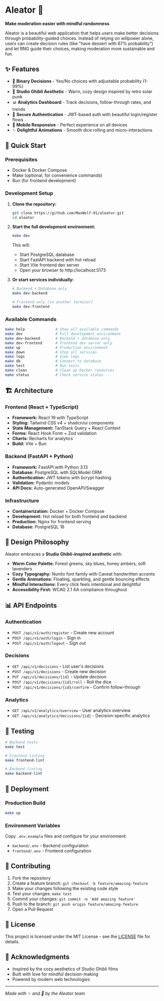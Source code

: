 # Aleator 🎲

**Make moderation easier with mindful randomness**

Aleator is a beautiful web application that helps users make better decisions through probability-guided choices. Instead of relying on willpower alone, users can create decision rules (like "have dessert with 67% probability") and let RNG guide their choices, making moderation more sustainable and fun.

## ✨ Features

- 🎯 **Binary Decisions** - Yes/No choices with adjustable probability (1-99%)
- 🎨 **Studio Ghibli Aesthetic** - Warm, cozy design inspired by retro solar punk
- 📊 **Analytics Dashboard** - Track decisions, follow-through rates, and trends
- 🔐 **Secure Authentication** - JWT-based auth with beautiful login/register flows
- 📱 **Mobile Responsive** - Perfect experience on all devices
- ✨ **Delightful Animations** - Smooth dice rolling and micro-interactions

## 🚀 Quick Start

### Prerequisites

- Docker & Docker Compose
- Make (optional, for convenience commands)
- Bun (for frontend development)

### Development Setup

1. **Clone the repository:**
   ```bash
   git clone https://github.com/MaxWolf-01/aleator.git
   cd aleator
   ```

2. **Start the full development environment:**
   ```bash
   make dev
   ```
   
   This will:
   - Start PostgreSQL database
   - Start FastAPI backend with hot reload
   - Start Vite frontend dev server
   - Open your browser to http://localhost:5173

3. **Or start services individually:**
   ```bash
   # Backend + Database only
   make dev-backend
   
   # Frontend only (in another terminal)
   make dev-frontend
   ```

### Available Commands

```bash
make help              # Show all available commands
make dev               # Full development environment
make dev-backend       # Backend + database only  
make dev-frontend      # Frontend dev server only
make up                # Production environment
make down              # Stop all services
make logs              # View logs
make db                # Connect to database
make test              # Run tests
make clean             # Clean up Docker resources
make status            # Check service status
```

## 🏗️ Architecture

### Frontend (React + TypeScript)
- **Framework:** React 19 with TypeScript
- **Styling:** Tailwind CSS v4 + shadcn/ui components
- **State Management:** TanStack Query + React Context
- **Forms:** React Hook Form + Zod validation
- **Charts:** Recharts for analytics
- **Build:** Vite + Bun

### Backend (FastAPI + Python)
- **Framework:** FastAPI with Python 3.13
- **Database:** PostgreSQL with SQLModel ORM
- **Authentication:** JWT tokens with bcrypt hashing
- **Validation:** Pydantic models
- **API Docs:** Auto-generated OpenAPI/Swagger

### Infrastructure
- **Containerization:** Docker + Docker Compose
- **Development:** Hot reload for both frontend and backend
- **Production:** Nginx for frontend serving
- **Database:** PostgreSQL 16

## 🎨 Design Philosophy

Aleator embraces a **Studio Ghibli-inspired aesthetic** with:

- **Warm Color Palette:** Forest greens, sky blues, honey ambers, soft lavenders
- **Cozy Typography:** Nunito font family with Caveat handwritten accents
- **Gentle Animations:** Floating, sparkling, and gentle bouncing effects
- **Mindful Interactions:** Every click feels intentional and delightful
- **Accessibility First:** WCAG 2.1 AA compliance throughout

## 📊 API Endpoints

### Authentication
- `POST /api/v1/auth/register` - Create new account
- `POST /api/v1/auth/login` - Sign in
- `POST /api/v1/auth/logout` - Sign out

### Decisions  
- `GET /api/v1/decisions` - List user's decisions
- `POST /api/v1/decisions` - Create new decision
- `PUT /api/v1/decisions/{id}` - Update decision
- `POST /api/v1/decisions/{id}/roll` - Roll the dice
- `POST /api/v1/decisions/{id}/confirm` - Confirm follow-through

### Analytics
- `GET /api/v1/analytics/overview` - User analytics overview
- `GET /api/v1/analytics/decisions/{id}` - Decision-specific analytics

## 🧪 Testing

```bash
# Backend tests
make test

# Frontend linting
make frontend-lint

# Backend linting  
make backend-lint
```

## 🚢 Deployment

### Production Build
```bash
make up
```

### Environment Variables

Copy `.env.example` files and configure for your environment:
- `backend/.env` - Backend configuration
- `frontend/.env` - Frontend configuration

## 🤝 Contributing

1. Fork the repository
2. Create a feature branch: `git checkout -b feature/amazing-feature`
3. Make your changes following the existing code style
4. Test your changes: `make test`
5. Commit your changes: `git commit -m 'Add amazing feature'`
6. Push to the branch: `git push origin feature/amazing-feature`
7. Open a Pull Request

## 📝 License

This project is licensed under the MIT License - see the [LICENSE](LICENSE) file for details.

## 🙏 Acknowledgments

- Inspired by the cozy aesthetics of Studio Ghibli films
- Built with love for mindful decision-making
- Powered by modern web technologies

---

*Made with ✨ and 🎲 by the Aleator team*